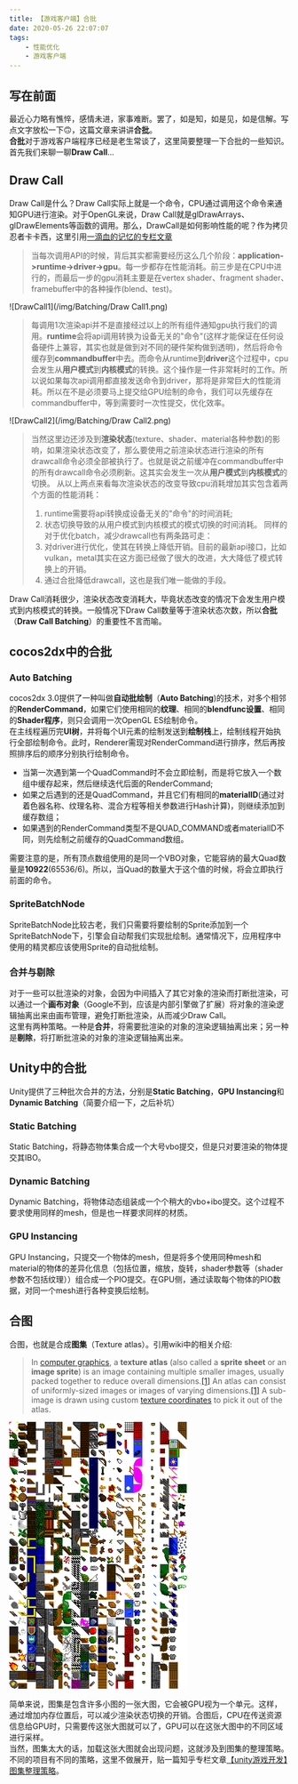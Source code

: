 ```yaml
---
title: 【游戏客户端】合批
date: 2020-05-26 22:07:07
tags:
    - 性能优化
    - 游戏客户端
---
```


## 写在前面

最近心力略有憔悴，感情未进，家事难断。罢了，如是知，如是见，如是信解。写点文字放松一下🙃，这篇文章来讲讲**合批**。  
**合批**对于游戏客户端程序已经是老生常谈了，这里简要整理一下合批的一些知识。首先我们来聊一聊**Draw Call**...

<!-- more -->

## Draw Call
Draw Call是什么？Draw Call实际上就是一个命令，CPU通过调用这个命令来通知GPU进行渲染。对于OpenGL来说，Draw Call就是glDrawArrays、glDrawElements等函数的调用。那么，DrawCall是如何影响性能的呢？作为拷贝忍者卡卡西，这里引用[一滴血的记忆的专栏文章](https://zhuanlan.zhihu.com/p/68530142)  
> 当每次调用API的时候，背后其实都需要经历这么几个阶段：**application->runtime->driver->gpu**。每一步都存在性能消耗。前三步是在CPU中进行的，而最后一步的gpu消耗主要是在vertex shader、fragment shader、framebuffer中的各种操作(blend、test)。

![DrawCall1](/img/Batching/Draw Call1.png)

> 每调用1次渲染api并不是直接经过以上的所有组件通知gpu执行我们的调用。**runtime**会将api调用转换为设备无关的"命令"(这样才能保证在任何设备硬件上兼容，其实也就是做到对不同的硬件架构做到透明)，然后将命令缓存到**commandbuffer**中去。而命令从runtime到**driver**这个过程中，cpu会发生从**用户模式**到**内核模式**的转换。这个操作是一件非常耗时的工作。所以说如果每次api调用都直接发送命令到driver，那将是非常巨大的性能消耗。所以在不是必须要马上提交给GPU绘制的命令，我们可以先缓存在commandbuffer中，等到需要时一次性提交，优化效率。

![DrawCall2](/img/Batching/Draw Call2.png)

> 当然这里边还涉及到**渲染状态**(texture、shader、material各种参数)的影响，如果渲染状态改变了，那么要使用之前渲染状态进行渲染的所有drawcall命令必须全部被执行了。也就是说之前缓冲在commandbuffer中的所有drawcall命令必须刷新。这其实会发生一次从**用户模式**到**内核模式**的切换。
> 从以上两点来看每次渲染状态的改变导致cpu消耗增加其实包含着两个方面的性能消耗：
> 1. runtime需要将api转换成设备无关的"命令"的时间消耗;
> 2. 状态切换导致的从用户模式到内核模式的模式切换的时间消耗。
> 同样的对于优化batch，减少drawcall也有两条路可走：
> 1. 对driver进行优化，使其在转换上降低开销。目前的最新api接口，比如vulkan，metal其实在这方面已经做了很大的改进，大大降低了模式转换上的开销。
> 2. 通过合批降低drawcall，这也是我们唯一能做的手段。

Draw Call消耗很少，渲染状态改变消耗大，毕竟状态改变的情况下会发生用户模式到内核模式的转换。一般情况下Draw Call数量等于渲染状态次数，所以**合批**（**Draw Call Batching**）的重要性不言而喻。

## cocos2dx中的合批
### Auto Batching
cocos2dx 3.0提供了一种叫做**自动批绘制**（**Auto Batching**)的技术，对多个相邻的**RenderCommand**，如果它们使用相同的**纹理**、相同的**blendfunc设置**、相同的**Shader程序**，则只会调用一次OpenGL ES绘制命令。  
在主线程遍历完**UI树**，并将每个UI元素的绘制发送到**绘制栈**上，绘制线程开始执行全部绘制命令。此时，Renderer需现对RenderCommand进行排序，然后再按照排序后的顺序分别执行绘制命令。
* 当第一次遇到第一个QuadCommand时不会立即绘制，而是将它放入一个数组中缓存起来，然后继续迭代后面的RenderCommand;
* 如果之后遇到的还是QuadCommand，并且它们有相同的**materialID**(通过对着色器名称、纹理名称、混合方程等相关参数进行Hash计算)，则继续添加到缓存数组；
* 如果遇到的RenderCommand类型不是QUAD_COMMAND或者materialID不同，则先绘制之前缓存的QuadCommand数组。

需要注意的是，所有顶点数组使用的是同一个VBO对象，它能容纳的最大Quad数量是**10922**(65536/6)。所以，当Quad的数量大于这个值的时候，将会立即执行前面的命令。

### SpriteBatchNode
SpriteBatchNode比较古老，我们只需要将要绘制的Sprite添加到一个SpriteBatchNode下，引擎会自动帮我们实现批绘制。通常情况下，应用程序中使用的精灵都应该使用Sprite的自动批绘制。
### 合并与剔除
对于一些可以批渲染的对象，会因为中间插入了其它对象的渲染而打断批渲染，可以通过一个**画布对象**（Google不到，应该是内部引擎做了扩展）将对象的渲染逻辑抽离出来由画布管理，避免打断批渲染，从而减少Draw Call。  
这里有两种策略。一种是**合并**，将需要批渲染的对象的渲染逻辑抽离出来；另一种是**剔除**，将打断批渲染的对象的渲染逻辑抽离出来。
## Unity中的合批
Unity提供了三种批次合并的方法，分别是**Static Batching**，**GPU Instancing**和**Dynamic Batching**（简要介绍一下，之后补坑）
### Static Batching
Static Batching，将静态物体集合成一个大号vbo提交，但是只对要渲染的物体提交其IBO。
### Dynamic Batching
Dynamic Batching，将物体动态组装成一个个稍大的vbo+ibo提交。这个过程不要求使用同样的mesh，但是也一样要求同样的材质。
### GPU Instancing
GPU Instancing，只提交一个物体的mesh，但是将多个使用同种mesh和material的物体的差异化信息（包括位置，缩放，旋转，shader参数等（shader参数不包括纹理））组合成一个PIO提交。在GPU侧，通过读取每个物体的PIO数据，对同一个mesh进行各种变换后绘制。
## 合图
合图，也就是合成**图集**（Texture atlas）。引用wiki中的相关介绍:

> In [computer graphics](https://en.wikipedia.org/wiki/Computer_graphics "Computer graphics"), a **texture atlas** (also called a **sprite sheet** or an **image sprite**) is an image containing multiple smaller images, usually packed together to reduce overall dimensions.[[1]](https://en.wikipedia.org/wiki/Texture_atlas#cite_note-nvidia-1) An atlas can consist of uniformly-sized images or images of varying dimensions.[[1]](https://en.wikipedia.org/wiki/Texture_atlas#cite_note-nvidia-1) A sub-image is drawn using custom [texture coordinates](https://en.wikipedia.org/wiki/Texture_coordinates "Texture coordinates") to pick it out of the atlas.

![Tile_set](/img/Batching/Tile_set.png)

简单来说，图集是包含许多小图的一张大图，它会被GPU视为一个单元。这样，通过增加内存位置后，可以减少渲染状态切换的开销。合图后，CPU在传送资源信息给GPU时，只需要传这张大图就可以了，GPU可以在这张大图中的不同区域进行采样。  
当然，图集太大的话，加载这张大图就会出现问题，这就涉及到图集的整理策略。不同的项目有不同的策略，这里不做展开，贴一篇知乎专栏文章[【unity游戏开发】图集整理策略](https://zhuanlan.zhihu.com/p/90494264)。

